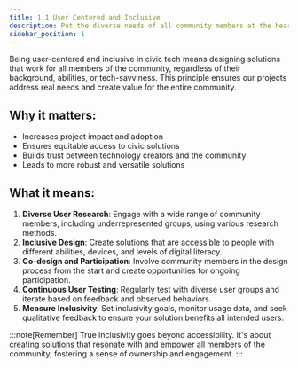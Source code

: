 ```yaml
---
title: 1.1 User Centered and Inclusive
description: Put the diverse needs of all community members at the heart of every project. Ensure that solutions are accessible, equitable, and beneficial to the broadest possible audience.
sidebar_position: 1
---
```


Being user-centered and inclusive in civic tech means designing solutions that work for all members of the community, regardless of their background, abilities, or tech-savviness. This principle ensures our projects address real needs and create value for the entire community.

## Why it matters:

- Increases project impact and adoption
- Ensures equitable access to civic solutions
- Builds trust between technology creators and the community
- Leads to more robust and versatile solutions

## What it means:

1. **Diverse User Research**:  Engage with a wide range of community members, including underrepresented groups, using various research methods.
2. **Inclusive Design**:  Create solutions that are accessible to people with different abilities, devices, and levels of digital literacy.
3. **Co-design and Participation**:  Involve community members in the design process from the start and create opportunities for ongoing participation.
4. **Continuous User Testing**:  Regularly test with diverse user groups and iterate based on feedback and observed behaviors.
5. **Measure Inclusivity**:  Set inclusivity goals, monitor usage data, and seek qualitative feedback to ensure your solution benefits all intended users.

:::note[Remember]
True inclusivity goes beyond accessibility. It's about creating solutions that resonate with and empower all members of the community, fostering a sense of ownership and engagement.
:::